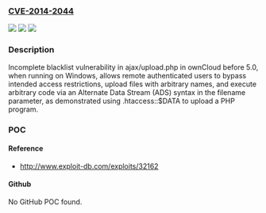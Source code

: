 ### [CVE-2014-2044](https://cve.mitre.org/cgi-bin/cvename.cgi?name=CVE-2014-2044)
![](https://img.shields.io/static/v1?label=Product&message=n%2Fa&color=blue)
![](https://img.shields.io/static/v1?label=Version&message=n%2Fa&color=blue)
![](https://img.shields.io/static/v1?label=Vulnerability&message=n%2Fa&color=brighgreen)

### Description

Incomplete blacklist vulnerability in ajax/upload.php in ownCloud before 5.0, when running on Windows, allows remote authenticated users to bypass intended access restrictions, upload files with arbitrary names, and execute arbitrary code via an Alternate Data Stream (ADS) syntax in the filename parameter, as demonstrated using .htaccess::$DATA to upload a PHP program.

### POC

#### Reference
- http://www.exploit-db.com/exploits/32162

#### Github
No GitHub POC found.

